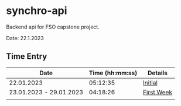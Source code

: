 # synchro-api
Backend api for FSO capstone project.

Date: 22.1.2023

## Time Entry

| Date                    | Time (hh:mm:ss) | Details    |
|-------------------------|-----------------|------------|
| 22.01.2023              | 05:12:35        | [Initial](https://app.clockify.me/shared/63d02cdbc6447650fdb1120a)|
| 23.01.2023 - 29.01.2023 | 04:18:26        | [First Week](https://app.clockify.me/shared/63d02cfac6447650fdb11264)|
|                         |                 |            |
